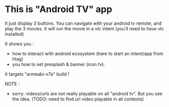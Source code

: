 # This is "Android TV" app

It just display 3 buttons. You can navigate with your android tv remote, and play the 3 movies.
It will run the movie in a vlc intent (you'll need to have vlc installed)

It shows you :

 - how to interact with android ecosystem (here to start an intent/app from htag)
 - you how to set presplash & banner (icon tv).

It targets "armeabi-v7a" build !

NOTE :

 - sorry: videos/urls are not really playable on all "android tv". But you see the idea. (TODO: need to find url video playable in all contexts)